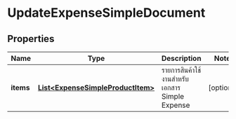 

# UpdateExpenseSimpleDocument

## Properties

Name | Type | Description | Notes
------------ | ------------- | ------------- | -------------
**items** | [**List&lt;ExpenseSimpleProductItem&gt;**](ExpenseSimpleProductItem.md) | รายการสินค้าใช้งานสำหรับเอกสาร Simple Expense |  [optional]




